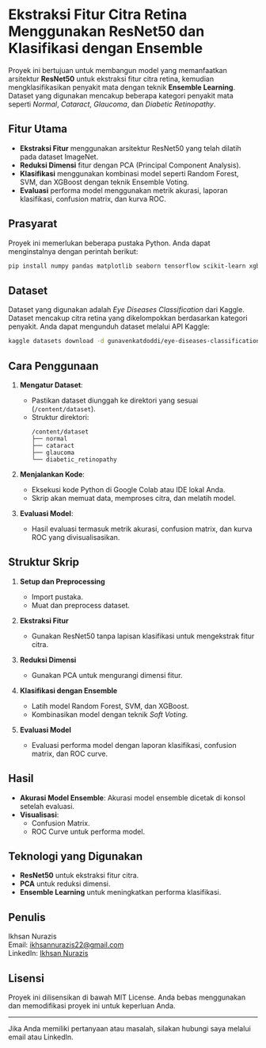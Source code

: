 # Ekstraksi Fitur Citra Retina Menggunakan ResNet50 dan Klasifikasi dengan Ensemble

Proyek ini bertujuan untuk membangun model yang memanfaatkan arsitektur **ResNet50** untuk ekstraksi fitur citra retina, kemudian mengklasifikasikan penyakit mata dengan teknik **Ensemble Learning**. Dataset yang digunakan mencakup beberapa kategori penyakit mata seperti *Normal*, *Cataract*, *Glaucoma*, dan *Diabetic Retinopathy*.

## Fitur Utama
- **Ekstraksi Fitur** menggunakan arsitektur ResNet50 yang telah dilatih pada dataset ImageNet.
- **Reduksi Dimensi** fitur dengan PCA (Principal Component Analysis).
- **Klasifikasi** menggunakan kombinasi model seperti Random Forest, SVM, dan XGBoost dengan teknik Ensemble Voting.
- **Evaluasi** performa model menggunakan metrik akurasi, laporan klasifikasi, confusion matrix, dan kurva ROC.

## Prasyarat
Proyek ini memerlukan beberapa pustaka Python. Anda dapat menginstalnya dengan perintah berikut:

```bash
pip install numpy pandas matplotlib seaborn tensorflow scikit-learn xgboost tqdm
```

## Dataset
Dataset yang digunakan adalah *Eye Diseases Classification* dari Kaggle. Dataset mencakup citra retina yang dikelompokkan berdasarkan kategori penyakit. Anda dapat mengunduh dataset melalui API Kaggle:

```bash
kaggle datasets download -d gunavenkatdoddi/eye-diseases-classification
```

## Cara Penggunaan
1. **Mengatur Dataset**:
   - Pastikan dataset diunggah ke direktori yang sesuai (`/content/dataset`).
   - Struktur direktori:
     ```
     /content/dataset
     ├── normal
     ├── cataract
     ├── glaucoma
     └── diabetic_retinopathy
     ```

2. **Menjalankan Kode**:
   - Eksekusi kode Python di Google Colab atau IDE lokal Anda.
   - Skrip akan memuat data, memproses citra, dan melatih model.

3. **Evaluasi Model**:
   - Hasil evaluasi termasuk metrik akurasi, confusion matrix, dan kurva ROC yang divisualisasikan.

## Struktur Skrip
1. **Setup dan Preprocessing**
   - Import pustaka.
   - Muat dan preprocess dataset.

2. **Ekstraksi Fitur**
   - Gunakan ResNet50 tanpa lapisan klasifikasi untuk mengekstrak fitur citra.

3. **Reduksi Dimensi**
   - Gunakan PCA untuk mengurangi dimensi fitur.

4. **Klasifikasi dengan Ensemble**
   - Latih model Random Forest, SVM, dan XGBoost.
   - Kombinasikan model dengan teknik *Soft Voting*.

5. **Evaluasi Model**
   - Evaluasi performa model dengan laporan klasifikasi, confusion matrix, dan ROC curve.

## Hasil
- **Akurasi Model Ensemble**: Akurasi model ensemble dicetak di konsol setelah evaluasi.
- **Visualisasi**:
  - Confusion Matrix.
  - ROC Curve untuk performa model.

## Teknologi yang Digunakan
- **ResNet50** untuk ekstraksi fitur citra.
- **PCA** untuk reduksi dimensi.
- **Ensemble Learning** untuk meningkatkan performa klasifikasi.

## Penulis
Ikhsan Nurazis  
Email: [ikhsannurazis22@gmail.com](mailto:ikhsannurazis22@gmail.com)  
LinkedIn: [Ikhsan Nurazis](https://www.linkedin.com/in/ikhsan-nurazis-a34a56219/)

## Lisensi
Proyek ini dilisensikan di bawah MIT License. Anda bebas menggunakan dan memodifikasi proyek ini untuk keperluan Anda.

---
Jika Anda memiliki pertanyaan atau masalah, silakan hubungi saya melalui email atau LinkedIn.
